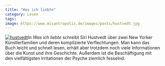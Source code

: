 ```yaml
---
title: "Was ich liebte"
category: Lesen
tags: 
image: https://www.misantropolis.de/images/posts/hustvedt.jpg
---
```


[![](http://www.misantropolis.de/wp-content/uploads/2008/04/hustvedt.jpg "hustvedt")](http://www.misantropolis.de/wp-content/uploads/2008/04/hustvedt.jpg)In *Was ich liebte* schreibt Siri Hustvedt über zwei New Yorker Künstlerfamilien und deren komplizierte Verflechtungen. Man kann das Buch leicht und schnell lesen, erhält aber trotzdem noch viele Informationen über die Kunst und ihre Geschichte. Außerdem ist die Beschäftigung mit den vielfältigsten Irritationen der Psyche ziemlich fesselnd.